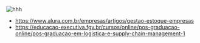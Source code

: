 

![hhh](https://github.com/user-attachments/assets/1051c613-7a4d-4964-8602-8699bbd459f6)

- https://www.alura.com.br/empresas/artigos/gestao-estoque-empresas
- https://educacao-executiva.fgv.br/cursos/online/pos-graduacao-online/pos-graduacao-em-logistica-e-supply-chain-management-1

